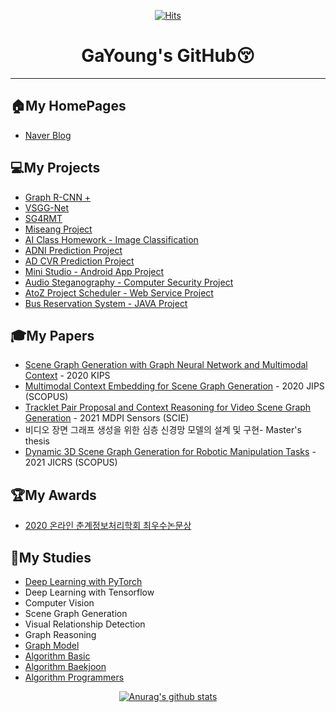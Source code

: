 <div align=center>

[![Hits](https://hits.seeyoufarm.com/api/count/incr/badge.svg?url=https%3A%2F%2Fgithub.com%2Fjgyy4775%2Fhit-counter)](https://hits.seeyoufarm.com)

 

# GaYoung's GitHub😚
</div>   

---
## 🏠My HomePages
* [Naver Blog](https://blog.naver.com/jgyy4775)   
  

## 💻My Projects   
* [Graph R-CNN +](https://github.com/jgyy4775/GraphRCNN)
* [VSGG-Net](https://github.com/jgyy4775/VSGG-Net) 
* [SG4RMT](https://github.com/jgyy4775/SG4RMT)  
* [Miseang Project](https://github.com/jgyy4775/MiseangProject)
* [AI Class Homework - Image Classification](https://github.com/jgyy4775/AI-Homework)
* [ADNI Prediction Project](https://github.com/jgyy4775/AD_Prediction) 
* [AD CVR Prediction Project](https://github.com/jgyy4775/AD-CVR-Prediction) 
* [Mini Studio - Android App Project](https://github.com/jgyy4775/MINISTUDIO)
* [Audio Steganography - Computer Security Project](https://github.com/jgyy4775/AudioSteganography)
* [AtoZ Project Scheduler - Web Service Project](https://github.com/jgyy4775/AtoZ)
* [Bus Reservation System - JAVA Project](https://github.com/jgyy4775/BusReservationSystem)


## 🎓My Papers
* [Scene Graph Generation with Graph Neural Network and Multimodal Context](http://kips.or.kr/bbs/confn/article/1303) - 2020 KIPS
* [Multimodal Context Embedding for Scene Graph Generation](http://jips-k.org/digital-library/2020/16/6/1250) - 2020 JIPS (SCOPUS)
* [Tracklet Pair Proposal and Context Reasoning for Video Scene Graph Generation](https://www.mdpi.com/1424-8220/21/9/3164) - 2021 MDPI Sensors (SCIE)
* 비디오 장면 그래프 생성을 위한 심층 신경망 모델의 설계 및 구현- Master's thesis
* [Dynamic 3D Scene Graph Generation for Robotic Manipulation Tasks](https://www.dbpia.co.kr/journal/articleDetail?nodeId=NODE10671832) - 2021 JICRS (SCOPUS)


## 🏆My Awards
* [2020 온라인 춘계정보처리학회 최우수논문상](https://github.com/jgyy4775/jgyy4775/tree/main/Awards)  
 

## 📖My Studies   
* [Deep Learning with PyTorch](https://github.com/jgyy4775/3-min-pytorch)
* Deep Learning with Tensorflow
* Computer Vision
* Scene Graph Generation
* Visual Relationship Detection
* Graph Reasoning
* [Graph Model](https://github.com/jgyy4775/Graph-Model)
* [Algorithm Basic](https://github.com/jgyy4775/python-for-coding-test)
* [Algorithm Baekjoon](https://github.com/jgyy4775/Algorithm)
* [Algorithm Programmers](https://github.com/jgyy4775/Algorithm-Programmers)



<div align=center>

[![Anurag's github stats](https://github-readme-stats.vercel.app/api?username=jgyy4775&show_icons=true&title_color=7957d5&icon_color=7957d5&text_color=363636&bg_color=ffffff)](https://github.com/anuraghazra/github-readme-stats)   

</div>
